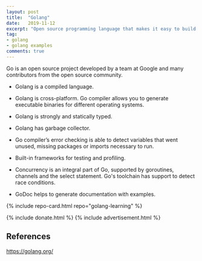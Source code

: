 ```yaml
---
layout: post
title:  "Golang"
date:   2019-11-12
excerpt: "Open source programming language that makes it easy to build simple, reliable, and efficient software"
tag:
- golang
- golang examples
comments: true
---
```


Go is an open source project developed by a team at Google and many contributors from the open source community.

- Golang is a compiled language.

- Golang is cross-platform. Go compiler allows you to generate executable binaries for different operating systems.

- Golang is strongly and statically typed.

- Golang has garbage collector.

- Go compiler’s error checking is able to detect variables that went unused, missing packages or imports necessary to run.

- Built-in frameworks for testing and profiling.

- Concurrency is an integral part of Go, supported by goroutines, channels and the select statement. Go's toolchain has support to detect race conditions.

- GoDoc helps to generate documentation with examples.

{% include repo-card.html repo="golang-learning" %}

{% include donate.html %}
{% include advertisement.html %}

## References

<https://golang.org/>